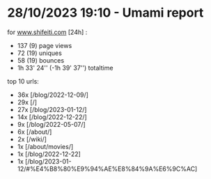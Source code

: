 # 28/10/2023 19:10 - Umami report
for www.shifeiti.com [24h] :

 - 137 (9) page views
 - 72 (19) uniques
 - 58 (19) bounces
 - 1h 33' 24'' (-1h 39' 37'') totaltime


top 10 urls:
 - 36x [/blog/2022-12-09/]
 - 29x [/]
 - 27x [/blog/2023-01-12/]
 - 14x [/blog/2022-12-22/]
 - 9x [/blog/2022-05-07/]
 - 6x [/about/]
 - 2x [/wiki/]
 - 1x [/about/movies/]
 - 1x [/blog/2022-12-22]
 - 1x [/blog/2023-01-12/#%E4%B8%80%E9%94%AE%E8%84%9A%E6%9C%AC]


